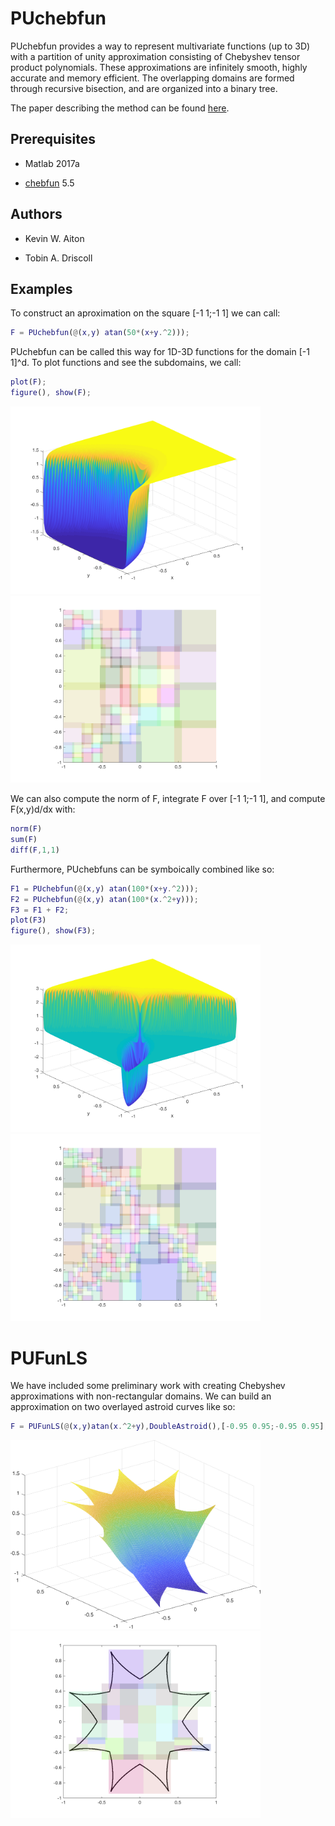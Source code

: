 # PUchebfun

PUchebfun provides a way to represent multivariate functions (up to 3D) with a partition of unity approximation consisting of
Chebyshev tensor product polynomials. These approximations are infinitely smooth, highly accurate and memory efficient. The overlapping domains are formed through recursive bisection, and are organized into a binary tree.

The paper describing the method can be found [here](https://arxiv.org/abs/1805.00423).

## Prerequisites

* Matlab 2017a

* [chebfun](http://www.chebfun.org/) 5.5

## Authors

* Kevin W. Aiton

* Tobin A. Driscoll

## Examples

To construct an aproximation on the square [-1 1;-1 1] we can call:

```Matlab
F = PUchebfun(@(x,y) atan(50*(x+y.^2)));
```

PUchebfun can be called this way for 1D-3D functions for the domain [-1 1]^d. To plot functions and see the subdomains, we call:

```Matlab
plot(F);
figure(), show(F);
```
<img src="images/tanPlot.png" width="400"><img src="images/tanDoms.png" width="400">
 
 We can also compute the norm of F, integrate F over [-1 1;-1 1], and compute F(x,y)d/dx with:
 
 ```Matlab
norm(F)
sum(F)
diff(F,1,1)
```

Furthermore, PUchebfuns can be symboically combined like so:

 ```Matlab
F1 = PUchebfun(@(x,y) atan(100*(x+y.^2)));
F2 = PUchebfun(@(x,y) atan(100*(x.^2+y)));
F3 = F1 + F2;
plot(F3)
figure(), show(F3);
```
<img src="images/tanplusPlot.png" width="400"><img src="images/tanplusDoms.png" width="400">

# PUFunLS

We have included some preliminary work with creating Chebyshev approximations with non-rectangular domains. We can build an approximation on two overlayed astroid curves like so:

 ```Matlab
F = PUFunLS(@(x,y)atan(x.^2+y),DoubleAstroid(),[-0.95 0.95;-0.95 0.95],'tol',1e-10)
```
<img src="images/starPlot.png" width="400"><img src="images/starPlotDoms.png" width="400">

